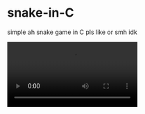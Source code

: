 # snake-in-C
simple ah snake game in C
pls like or smh idk

![alt text](https://github.com/NoiceFrog/snake-in-C/snake-2024-06-01_10.37.22.mp4?raw=false)
